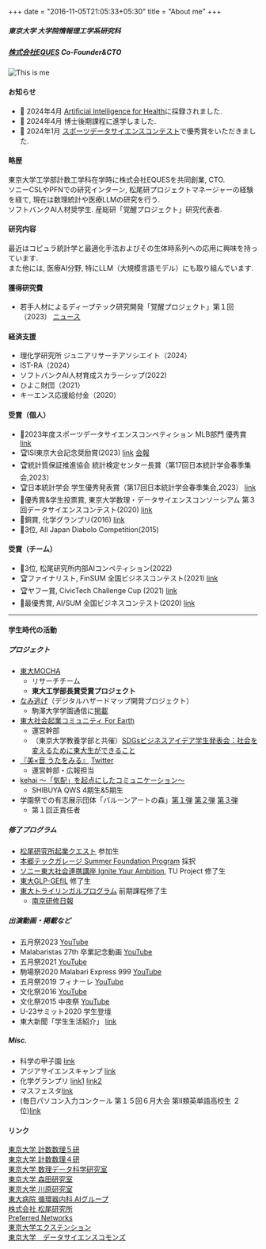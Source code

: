 +++
date = "2016-11-05T21:05:33+05:30"
title = "About me"
+++

##### 東京大学 大学院情報理工学系研究科
##### [株式会社EQUES](https://www.eques.co.jp) Co-Founder&CTO  

![This is me][1]


#### お知らせ

* 🎉 2024年4月 [Artificial Intelligence for Health](https://accscience.com/journal/AIH/articles/online_first/1381)に採録されました.
* 🎉 2024年4月 博士後期課程に進学しました.
* 🎉 2024年1月 [スポーツデータサイエンスコンテスト](https://sports.ywebsys.net/news/archives/0024/)で優秀賞をいただきました.

#### 略歴

東京大学工学部計数工学科在学時に株式会社EQUESを共同創業, CTO.  
ソニーCSLやPFNでの研究インターン, 松尾研プロジェクトマネージャーの経験を経て, 現在は数理統計や医療LLMの研究を行う.  
ソフトバンクAI人材奨学生. 産総研「覚醒プロジェクト」研究代表者.

#### 研究内容

最近はコピュラ統計学と最適化手法およびその生体時系列への応用に興味を持っています.  
また他には, 医療AI分野, 特にLLM（大規模言語モデル）にも取り組んでいます.

#### 獲得研究費
* 若手人材によるディープテック研究開発「覚醒プロジェクト」第１回（2023） [ニュース](https://www.aist.go.jp/aist_j/news/au20231208.html)

#### 経済支援
* 理化学研究所 ジュニアリサーチアソシエイト（2024）
* IST-RA（2024）
* ソフトバンクAI人材育成スカラーシップ(2022)
* ひよこ財団（2021）
* キーエンス応援給付金（2020）


#### 受賞（個人）
* 🥇2023年度スポーツデータサイエンスコンペティション MLB部門 優秀賞 [link](https://sports.ywebsys.net/news/archives/0024/)
* 🏆ISI東京大会記念奨励賞(2023) [link](https://www.jss.gr.jp/society/prize/) [会報](https://www.jss.gr.jp/wp-content/uploads/K197.pdf)
* 🏆統計質保証推進協会 統計検定センター長賞（第17回日本統計学会春季集会,2023）
* 🏆日本統計学会 学生優秀発表賞（第17回日本統計学会春季集会,2023） [link](https://www.jss.gr.jp/wp-content/uploads/17th-shunki-houkoku.pdf)
* 🥈優秀賞&学生投票賞, 東京大学数理・データサイエンスコンソーシアム 第３回データサイエンスコンテスト(2020) [link](http://www.mi.u-tokyo.ac.jp/contest2020.html)
* 🥉銅賞, 化学グランプリ(2016) [link](http://gp.csj.jp/media/common/gp2016results.pdf)
* 🥉3位, All Japan Diabolo Competition(2015)

#### 受賞（チーム）
* 🥉3位, 松尾研究所内部AIコンペティション(2022)
* 🏆ファイナリスト, FinSUM 全国ビジネスコンテスト(2021) [link]()
* 🏆ヤフー賞, CivicTech Challenge Cup (2021) [link](https://ccc2021.code4japan.org)
* 🥇最優秀賞, AI/SUM 全国ビジネスコンテスト(2020) [link]()



<!-- ##### 経歴

{{< table class="table table-hover table-condensed" >}}
| 所属 | 役職 | 内容 |
| ---- | ---- | ---- |
|[株式会社EQUES](https://www.eques.co.jp) | Co-Founder・取締役・CTO | AIソリューション事業 |
|[産総研「覚醒プロジェクト」](https://www.aist.go.jp/aist_j/news/au20231208.html) | 研究代表者 | 医療分野における大規模マルチモーダルモデル |
|[理化学研究所](https://www.riken.jp/research/labs/cbs/integr_comput_brainsci_collab/stat_math_collab/index.html)| | 脳神経データの統計モデリング |
|[東京大学医学部附属病院](https://cardiovasc.m.u-tokyo.ac.jp/study/ai)| 学術専門職員 | 医療AI・医療LLMの研究開発 |
|[インクルーシブ工学連携機構（RIISE）](https://www.riise.u-tokyo.ac.jp/research_programs/sdc/members) | 研究協力員 |  |
|[東大エクステンション](https://www.utokyo-ext.co.jp/dss/teacher-list) | TA | 機械学習・最適化 | 
| ---- | ---- | ---- |
|[株式会社松尾研究所](https://matsuo-institute.com) | AIエンジニア→プロジェクトマネジャー | 財務予測・PoC・インフラ業界のAI | 
|[東京大学データサイエンスコモンズ](http://www.mi.u-tokyo.ac.jp/dscommons/)| 相談員 | 学内のデータ分析相談対応 | 
|[Preferred Networks](https://tech.preferred.jp/ja/blog/数値シミュレーションデータの低次元潜在空間に/) | 研究インターンシップ | 気象予測 | 
|[東京大学工学系研究科川原研究室]() | RA | 音響センシング | 
|[ソニーコンピュータサイエンス研究所]() | RA | 自然言語処理 | 
|[東京大学 森田研究室](https://usdev.t.u-tokyo.ac.jp/contents/member.html) | UTSIP生 | 圧電素子によるエネルギーハーベスト | 
{{</ table >}} -->

---

#### 学生時代の活動
##### プロジェクト
* [東大MOCHA](https://mocha.t.u-tokyo.ac.jp) 
    - リサーチチーム
    - **東大工学部長賞受賞プロジェクト**
* [なみ逃げ](https://www.komazawa-u.ac.jp/news/extracurricular/2021/1215-10942.html)（デジタルハザードマップ開発プロジェクト）
    - 駒澤大学学園通信に[掲載](https://www.komazawa-u.ac.jp/topics/files/gakuen_tsushin352.pdf)
* [東大社会起業コミュニティ For Earth](https://forearthut.com)
    -  運営幹部
    - （東京大学教養学部と共催）[SDGsビジネスアイデア学生発表会：社会を変えるために東大生ができること](http://presentation.sdgs.c.u-tokyo.ac.jp/poster2022.html)
* [『美×音 うたをみる』](https://utawomiru.net) [Twitter](https://twitter.com/bion_exibi_conc)
    - 運営幹部・広報担当
* [kehai 〜「気配」を起点にしたコミュニケーション〜](https://shibuya-qws.com/project/kehai)
    - SHIBUYA QWS 4期生&5期生 
* 学園祭での有志展示団体「バルーンアートの森」[第１弾](https://gogatsusai.jp/95/visitor/campus/kikaku/398) [第２弾](https://www.komabasai.net/73/visitor/project/427) [第３弾](https://gogatsusai.jp/96/visitor/kikaku/560/)
    - 第１回正責任者

##### 修了プログラム
* [松尾研究所起業クエスト](https://weblab.t.u-tokyo.ac.jp/kigyoquest/) 参加生
* [本郷テックガレージ Summer Foundation Program]() 採択
* [ソニー東大社会連携講座 Ignite Your Ambition](https://ignite-your-ambition.com), TU Project 修了生
* [東大GLP-GEfIL](https://www.glp.u-tokyo.ac.jp) 修了生
* [東大トライリンガルプログラム](http://www.cgcs.c.u-tokyo.ac.jp/tlp/) 前期課程修了生
    * [南京研修日報](https://lapsummer.wordpress.com/2019/08/16/%e6%89%af%e9%93%83%e5%a5%bd%e3%81%8d%e3%81%aa%e4%ba%ba%e3%81%a8%e7%b9%8b%e3%81%8c%e3%82%8a%e3%81%9f%e3%81%84/)

##### 出演動画・掲載など
* 五月祭2023 [YouTube](https://m.youtube.com/watch?v=VMTi41X5jqM&pp=ygUNVFMgcmV2b2x1dGlvbg%3D%3D)
* Malabaristas 27th 卒業記念動画 [YouTube](https://www.youtube.com/watch?v=dTdfhJqUMZ4)
* 五月祭2021 [YouTube](https://www.youtube.com/watch?v=u07cxDtxN-o)
* 駒場祭2020 Malabari Express 999 [YouTube](https://www.youtube.com/watch?v=d9ymiS7msO0)
* 五月祭2019 フィナーレ [YouTube](https://www.youtube.com/watch?v=wtmxxMY3ju8)
* 文化祭2016 [YouTube](https://www.youtube.com/watch?v=moXHALZKg6w)
* 文化祭2015 中夜祭 [YouTube](https://www.youtube.com/watch?v=BbQ4kZXcXEQ)
* U-23サミット2020 学生登壇
* 東大新聞「学生生活紹介」 [link](https://www.todaishimbun.org/koukigakuseiseikatsu20210619/)

##### Misc.
* 科学の甲子園 [link](https://www.gakko.otsuka.tsukuba.ac.jp/wp/wp-content/uploads/2017/02/ff28f9fc78e86512869a2242bff5376c.pdf)
* アジアサイエンスキャンプ [link](https://www.jst.go.jp/cpse/risushien/asc/pdf/report_asc2017.pdf)
* 化学グランプリ [link1](http://gp.csj.jp/results/gp2016.html) [link2](https://www.gakko.otsuka.tsukuba.ac.jp/wp/wp-content/uploads/2015/04/2c39a0e414cf58ff3186e3c67899feb7.pdf)
* マスフェスタ[link](https://otemae-hs.ed.jp/ssh/dat/2015mathfesta_report.pdf)
* (毎日パソコン入力コンクール 第１５回６月大会 第II類英単語高校生 ２位)[link](https://maipaso.net/past_ranking/)

#### リンク
[東京大学 計数数理５研](https://www.or.mist.i.u-tokyo.ac.jp)  
[東京大学 計数数理４研](http://www.stat.t.u-tokyo.ac.jp/index-j.html)    
[東京大学 数理データ科学研究室](https://www.keisu.t.u-tokyo.ac.jp/lab/mist/data_lab_page/)    
[東京大学 森田研究室](http://www.hsd.k.u-tokyo.ac.jp/contents/member.html)   
[東京大学 川原研究室](https://www.akg.t.u-tokyo.ac.jp)   
[東大病院 循環器内科 AIグループ](https://cardiovasc.m.u-tokyo.ac.jp/study/ai)    
[株式会社 松尾研究所](https://matsuo-institute.com)  
[Preferred Networks](https://tech.preferred.jp/ja/blog/数値シミュレーションデータの低次元潜在空間に/)    
[東京大学エクステンション](https://www.utokyo-ext.co.jp)  
[東京大学　データサイエンスコモンズ](http://www.mi.u-tokyo.ac.jp/dscommons/index.html)  

[1]: /img/me.png




